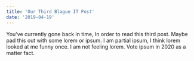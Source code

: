 ```yaml
---
title: 'Our Third Blague IT Post'
date: '2019-04-19'
---
```


You've currently gone back in time, In order to read this third post.
Maybe pad this out with some lorem or ipsum.
I am partial ipsum, I think lorem looked at me funny once.
I am not feeling lorem. Vote ipsum in 2020 as a matter fact.
